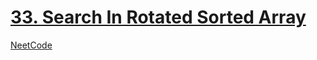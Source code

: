 # [33. Search In Rotated Sorted Array](https://leetcode.com/problems/search-in-rotated-sorted-array)

[NeetCode](https://youtu.be/U8XENwh8Oy8)
